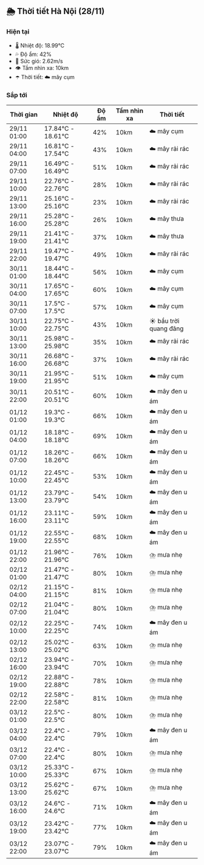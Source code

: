 ## 🌦️ Thời tiết Hà Nội (28/11)

### Hiện tại

- 🌡️ Nhiệt độ: 18.99℃
- 💦 Độ ẩm: 42%
- 💨 Sức gió: 2.62m/s
- 👁️ Tầm nhìn xa: 10km
- ☂️ Thời tiết: ☁️ mây cụm

### Sắp tới

| Thời gian | Nhiệt độ | Độ ẩm | Tầm nhìn xa | Thời tiết |
| --- | --- | --- | --- | --- |
| 29/11 01:00 | 17.84℃ - 18.61℃ | 42% | 10km | ☁️ mây cụm |
| 29/11 04:00 | 16.81℃ - 17.54℃ | 43% | 10km | ☁️ mây rải rác |
| 29/11 07:00 | 16.49℃ - 16.49℃ | 51% | 10km | ☁️ mây rải rác |
| 29/11 10:00 | 22.76℃ - 22.76℃ | 28% | 10km | ☁️ mây rải rác |
| 29/11 13:00 | 25.16℃ - 25.16℃ | 23% | 10km | ☁️ mây rải rác |
| 29/11 16:00 | 25.28℃ - 25.28℃ | 26% | 10km | ☁️ mây thưa |
| 29/11 19:00 | 21.41℃ - 21.41℃ | 37% | 10km | ☁️ mây thưa |
| 29/11 22:00 | 19.47℃ - 19.47℃ | 49% | 10km | ☁️ mây rải rác |
| 30/11 01:00 | 18.44℃ - 18.44℃ | 56% | 10km | ☁️ mây cụm |
| 30/11 04:00 | 17.65℃ - 17.65℃ | 60% | 10km | ☁️ mây cụm |
| 30/11 07:00 | 17.5℃ - 17.5℃ | 57% | 10km | ☁️ mây cụm |
| 30/11 10:00 | 22.75℃ - 22.75℃ | 43% | 10km | ☀️ bầu trời quang đãng |
| 30/11 13:00 | 25.98℃ - 25.98℃ | 35% | 10km | ☁️ mây rải rác |
| 30/11 16:00 | 26.68℃ - 26.68℃ | 37% | 10km | ☁️ mây rải rác |
| 30/11 19:00 | 21.95℃ - 21.95℃ | 51% | 10km | ☁️ mây cụm |
| 30/11 22:00 | 20.51℃ - 20.51℃ | 60% | 10km | ☁️ mây đen u ám |
| 01/12 01:00 | 19.3℃ - 19.3℃ | 66% | 10km | ☁️ mây đen u ám |
| 01/12 04:00 | 18.18℃ - 18.18℃ | 69% | 10km | ☁️ mây đen u ám |
| 01/12 07:00 | 18.26℃ - 18.26℃ | 66% | 10km | ☁️ mây đen u ám |
| 01/12 10:00 | 22.45℃ - 22.45℃ | 53% | 10km | ☁️ mây đen u ám |
| 01/12 13:00 | 23.79℃ - 23.79℃ | 54% | 10km | ☁️ mây đen u ám |
| 01/12 16:00 | 23.11℃ - 23.11℃ | 59% | 10km | ☁️ mây đen u ám |
| 01/12 19:00 | 22.55℃ - 22.55℃ | 68% | 10km | ☁️ mây đen u ám |
| 01/12 22:00 | 21.96℃ - 21.96℃ | 76% | 10km | ⛈️ mưa nhẹ |
| 02/12 01:00 | 21.47℃ - 21.47℃ | 80% | 10km | ⛈️ mưa nhẹ |
| 02/12 04:00 | 21.15℃ - 21.15℃ | 81% | 10km | ⛈️ mưa nhẹ |
| 02/12 07:00 | 21.04℃ - 21.04℃ | 80% | 10km | ⛈️ mưa nhẹ |
| 02/12 10:00 | 22.25℃ - 22.25℃ | 74% | 10km | ☁️ mây đen u ám |
| 02/12 13:00 | 25.02℃ - 25.02℃ | 63% | 10km | ⛈️ mưa nhẹ |
| 02/12 16:00 | 23.94℃ - 23.94℃ | 70% | 10km | ⛈️ mưa nhẹ |
| 02/12 19:00 | 22.88℃ - 22.88℃ | 78% | 10km | ⛈️ mưa nhẹ |
| 02/12 22:00 | 22.58℃ - 22.58℃ | 81% | 10km | ⛈️ mưa nhẹ |
| 03/12 01:00 | 22.5℃ - 22.5℃ | 80% | 10km | ⛈️ mưa nhẹ |
| 03/12 04:00 | 22.4℃ - 22.4℃ | 79% | 10km | ☁️ mây đen u ám |
| 03/12 07:00 | 22.4℃ - 22.4℃ | 80% | 10km | ⛈️ mưa nhẹ |
| 03/12 10:00 | 25.33℃ - 25.33℃ | 67% | 10km | ⛈️ mưa nhẹ |
| 03/12 13:00 | 25.62℃ - 25.62℃ | 67% | 10km | ⛈️ mưa nhẹ |
| 03/12 16:00 | 24.6℃ - 24.6℃ | 71% | 10km | ☁️ mây đen u ám |
| 03/12 19:00 | 23.42℃ - 23.42℃ | 77% | 10km | ☁️ mây đen u ám |
| 03/12 22:00 | 23.07℃ - 23.07℃ | 79% | 10km | ☁️ mây đen u ám |
